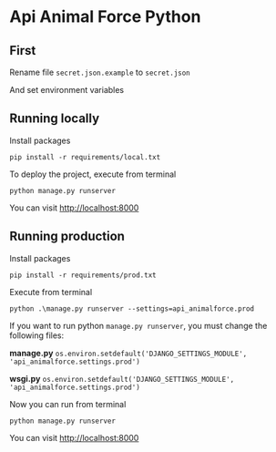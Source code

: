 # Api Animal Force Python

## First

Rename file `secret.json.example` to `secret.json `

And set environment variables

## Running locally

Install packages
```
pip install -r requirements/local.txt
```

To deploy the project, execute from terminal


```
python manage.py runserver
```

You can visit [http://localhost:8000](http://localhost:8000)

## Running production

Install packages
```
pip install -r requirements/prod.txt
```

Execute from terminal 

```
python .\manage.py runserver --settings=api_animalforce.prod
```

If you want to run python `manage.py runserver`, you must change the following files:

**manage.py**
`os.environ.setdefault('DJANGO_SETTINGS_MODULE', 'api_animalforce.settings.prod')`

**wsgi.py**
`os.environ.setdefault('DJANGO_SETTINGS_MODULE', 'api_animalforce.settings.prod')`


Now you can run from terminal

```
python manage.py runserver
```

You can visit [http://localhost:8000](http://localhost:8000)
